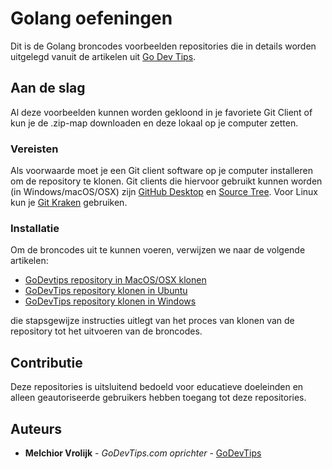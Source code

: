 # Golang oefeningen

Dit is de Golang broncodes voorbeelden repositories die in details worden uitgelegd vanuit de artikelen uit [Go Dev Tips](https://www.godevtips.com/nl).

## Aan de slag

Al deze voorbeelden kunnen worden gekloond in je favoriete Git Client of kun je de .zip-map downloaden en deze lokaal op je computer zetten.

### Vereisten

Als voorwaarde moet je een Git client software op je computer installeren om de repository te klonen. Git clients die hiervoor gebruikt kunnen worden (in Windows/macOS/OSX) zijn [GitHub Desktop](https://desktop.github.com) en [Source Tree](https://www.sourcetreeapp.com). Voor Linux kun je [Git Kraken](https://www.gitkraken.com) gebruiken.

### Installatie

Om de broncodes uit te kunnen voeren, verwijzen we naar de volgende artikelen:
* [GoDevtips repository in MacOS/OSX klonen](https://godevtips.com/nl/2020/04/04/godevtips-repository-op-je-mac-klonen/)
* [GoDevTips repository klonen in Ubuntu](https://godevtips.com/nl/2020/04/02/godevtips-repository-klonen-in-ubuntu/)
* [GoDevTips repository klonen in Windows](https://godevtips.com/nl/2020/04/04/godevtips-repository-klonen-in-windows/)

die stapsgewijze instructies uitlegt van het proces van klonen van de repository tot het uitvoeren van de broncodes.

## Contributie
Deze repositories is uitsluitend bedoeld voor educatieve doeleinden en alleen geautoriseerde gebruikers hebben toegang tot deze repositories.

## Auteurs

* **Melchior Vrolijk** - *GoDevTips.com oprichter* - [GoDevTips](https://www.godevtips.com)
